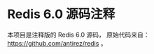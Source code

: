 Redis 6.0 源码注释
============================

本项目是注释版的 Redis 6.0 源码，
原始代码来自： https://github.com/antirez/redis 。
